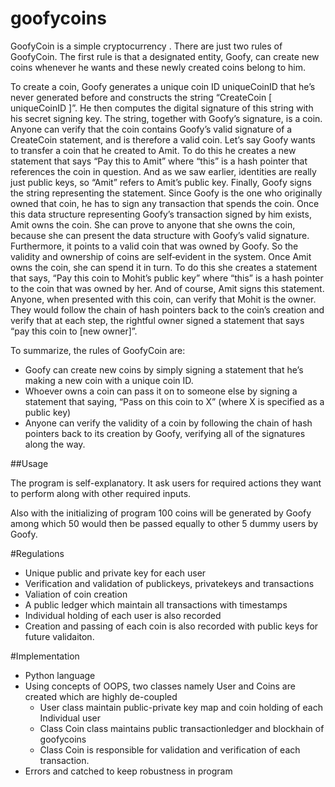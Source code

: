 # goofycoins
GoofyCoin is a simple cryptocurrency . There are just two rules of GoofyCoin. The first rule is that a
designated entity, Goofy, can create new coins whenever he wants and these newly created coins belong to
him.

To create a coin, Goofy generates a unique coin ID uniqueCoinID that he’s never generated before and
constructs the string “CreateCoin [ uniqueCoinID ]”. He then computes the digital signature of this string
with his secret signing key. The string, together with Goofy’s signature, is a coin. Anyone can verify that the
coin contains Goofy’s valid signature of a CreateCoin statement, and is therefore a valid coin.
Let’s say Goofy wants to transfer a coin that he created to Amit. To do this he creates a new statement that
says “Pay this to Amit” where “this” is a hash pointer that references the coin in question. And as we saw
earlier, identities are really just public keys, so “Amit” refers to Amit’s public key. Finally, Goofy signs the
string representing the statement. Since Goofy is the one who originally owned that coin, he has to sign any
transaction that spends the coin. Once this data structure representing Goofy’s transaction signed by him
exists, Amit owns the coin. She can prove to anyone that she owns the coin, because she can present the
data structure with Goofy’s valid signature. Furthermore, it points to a valid coin that was owned by Goofy.
So the validity and ownership of coins are self‐evident in the system.
Once Amit owns the coin, she can spend it in turn. To do this she creates a statement that says, “Pay this
coin to Mohit’s public key” where “this” is a hash pointer to the coin that was owned by her. And of course,
Amit signs this statement. Anyone, when presented with this coin, can verify that Mohit is the owner. They
would follow the chain of hash pointers back to the coin’s creation and verify that at each step, the rightful
owner signed a statement that says “pay this coin to [new owner]”.

To summarize, the rules of GoofyCoin are:
* Goofy can create new coins by simply signing a statement that he’s making a
new coin with a unique coin ID.
* Whoever owns a coin can pass it on to someone else by signing a statement
that saying, “Pass on this coin to X” (where X is specified as a public key)
* Anyone can verify the validity of a coin by following the chain of hash
pointers back to its creation by Goofy, verifying all of the signatures along
the way.

##Usage

The program is self-explanatory. It ask users for required actions they want to
perform along with other required inputs.

Also with the initializing of program 100 coins will be generated by Goofy
among which 50 would then be passed equally to other 5 dummy users by Goofy.

#Regulations

* Unique public and private key for each user
* Verification and validation of publickeys, privatekeys and transactions
* Valiation of coin creation
* A public ledger which maintain all transactions with timestamps
* Individual holding of each user is also recorded
* Creation and passing of each coin is also recorded with public keys for
future validaiton.

#Implementation

* Python language
* Using concepts of OOPS, two classes namely User and Coins are created which
are highly de-coupled
  - User class maintain public-private key map and coin holding of each
  Individual user
  - Class Coin class maintains public transactionledger and blockhain of
  goofycoins
  - Class Coin is responsible for validation and verification of each
  transaction.
* Errors and catched to keep robustness in program
